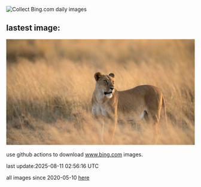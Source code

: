 ![Collect Bing.com daily images](https://github.com/counter2015/bing-daily-images/workflows/Collect%20Bing.com%20daily%20images/badge.svg)
## lastest image:
![](images/img.jpg)

use github actions to download www.bing.com images.

last update:2025-08-11 02:56:16 UTC

all images since 2020-05-10 [here](https://github.com/counter2015/bing-daily-images/tree/master/images) 
